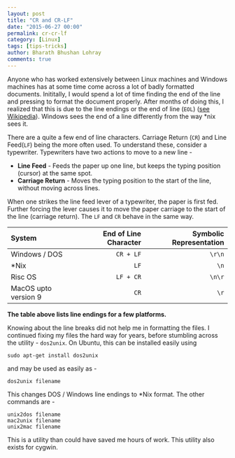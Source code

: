 ```yaml
---
layout: post
title: "CR and CR-LF"
date: "2015-06-27 00:00"
permalink: cr-cr-lf
category: [Linux]
tags: [tips-tricks]
author: Bharath Bhushan Lohray
comments: true
---
```


Anyone who has worked extensively between Linux machines and Windows machines has at some time come across a lot of badly formatted documents. Inititally, I would spend a lot of time finding the end of the line and pressing <enter> to format the document properly. After months of doing this, I realized that this is due to the line endings or the end of line (`EOL`) ([see Wikipedia](https://en.wikipedia.org/wiki/Newline)). Windows sees the end of a line differently from the way \*nix sees it.

There are a quite a few end of line characters. Carriage Return (`CR`) and Line Feed(`LF`) being the more often used. To understand these, consider a typewriter. Typewriters have two actions to move to a new line -

* **Line Feed** - Feeds the paper up one line, but keeps the typing position (cursor) at the same spot.
* **Carriage Return** - Moves the typing position to the start of the line, without moving across lines.

When one strikes the line feed lever of a typewriter, the paper is first fed. Further forcing the lever causes it to move the paper carriage to the start of the line (carriage return). The `LF` and `CR` behave in the same way.

| System | End of Line Character | Symbolic Representation |
|:-------|----------------------:|------------------------:|
| Windows / DOS | `CR + LF` |   `\r\n` |
| \*Nix | `LF` | `\n` |
| Risc OS | `LF + CR` | `\n\r` |
| MacOS upto version 9 | `CR` | `\r` |

**The table above lists line endings for a few platforms.**

Knowing about the line breaks did not help me in formatting the files. I continued fixing my files the hard way for years, before stumbling across the utility - `dos2unix`. On Ubuntu, this can be installed easily using

```sudo apt-get install dos2unix```

and may be used as easily as -

```
dos2unix filename
```

This changes DOS / Windows line endings to *Nix format. The other commands are -

```
unix2dos filename
mac2unix filename
unix2mac filename
```

This is a utility than could have saved me hours of work. This utility also exists for cygwin.
